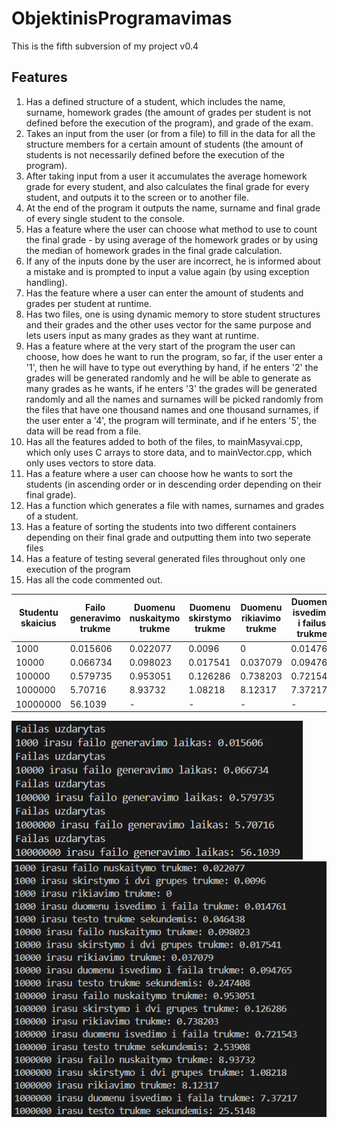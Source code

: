 # ObjektinisProgramavimas

This is the fifth subversion of my project v0.4

## Features

1. Has a defined structure of a student, which includes the name, surname, homework grades (the amount of grades per student is not defined before the execution of the program), and grade of the exam.
2. Takes an input from the user (or from a file) to fill in the data for all the structure members for a certain amount of students (the amount of students is not necessarily defined before the execution of the program).
3. After taking input from a user it accumulates the average homework grade for every student, and also calculates the final grade for every student, and outputs it to the screen or to another file.
4. At the end of the program it outputs the name, surname and final grade of every single student to the console.
5. Has a feature where the user can choose what method to use to count the final grade - by using average of the homework grades or by using the median of homework grades in the final grade calculation.
6. If any of the inputs done by the user are incorrect, he is informed about a mistake and is prompted to input a value again (by using exception handling).
7. Has the feature where a user can enter the amount of students and grades per student at runtime.
8. Has two files, one is using dynamic memory to store student structures and their grades and the other uses vector for the same purpose and lets users input as many grades as they want at runtime.
9. Has a feature where at the very start of the program the user can choose, how does he want to run the program, so far, if the user enter a '1', then he will have to type out everything by hand, if he enters '2' the grades will be generated randomly and he will be able to generate as many grades as he wants, if he enters '3' the grades will be generated randomly and all the names and surnames will be picked randomly from the files that have one thousand names and one thousand surnames, if the user enter a '4', the program will terminate, and if he enters '5', the data will be read from a file.
10. Has all the features added to both of the files, to mainMasyvai.cpp, which only uses C arrays to store data, and to mainVector.cpp, which only uses vectors to store data.
11. Has a feature where a user can choose how he wants to sort the students (in ascending order or in descending order depending on their final grade).
12. Has a function which generates a file with names, surnames and grades of a student.
13. Has a feature of sorting the students into two different containers depending on their final grade and outputting them into two seperate files
14. Has a feature of testing several generated files throughout only one execution of the program
15. Has all the code commented out.

| Studentu skaicius | Failo generavimo trukme | Duomenu nuskaitymo trukme | Duomenu skirstymo trukme | Duomenu rikiavimo trukme | Duomenu isvedimo i failus trukme | Viso testo trukme |
| ----------------- | ----------------------- | ------------------------- | ------------------------ | ------------------------ | -------------------------------- | ----------------- |
| 1000              | 0.015606                | 0.022077                  | 0.0096                   | 0                        | 0.014761                         | 0.046438          |
| 10000             | 0.066734                | 0.098023                  | 0.017541                 | 0.037079                 | 0.094765                         | 0.247408          |
| 100000            | 0.579735                | 0.953051                  | 0.126286                 | 0.738203                 | 0.721543                         | 2.53988           |
| 1000000           | 5.70716                 | 8.93732                   | 1.08218                  | 8.12317                  | 7.37217                          | 25.5148           |
| 10000000          | 56.1039                 | -                         | -                        | -                        | -                                | -                 |

![The first image of the analysis](1.png)
![The second image of the analysis](2.png)